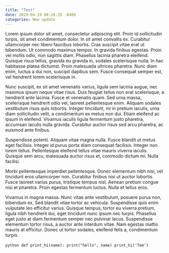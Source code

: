 ```yaml
---
title: "Test"
date: 2019-04-19 08:26:28 -0400
categories: New update
---
```


Lorem ipsum dolor sit amet, consectetur adipiscing elit. Proin id sollicitudin turpis, sit amet condimentum dolor. In sit amet convallis ex. Curabitur ullamcorper nec libero faucibus lobortis. Cras suscipit vitae erat ut bibendum. Ut commodo maximus tempor. In gravida finibus egestas. Proin vel mollis odio, non sagittis diam. Phasellus lacinia pharetra eleifend. Quisque risus tellus, gravida eu gravida in, sodales scelerisque nulla. In hac habitasse platea dictumst. Proin malesuada ultrices pharetra. Nunc diam enim, luctus a dui non, suscipit dapibus sem. Fusce consequat semper est, vel hendrerit lorem scelerisque in.

Nunc suscipit, ex sit amet venenatis varius, ligula sem lacinia augue, nec maximus ipsum neque vitae risus. Duis feugiat tellus non erat scelerisque, a hendrerit ante lacinia. Fusce et venenatis quam. Sed urna massa, scelerisque hendrerit odio vel, laoreet pellentesque enim. Aliquam sodales vestibulum risus quis lobortis. Integer tincidunt, mi in pretium iaculis, urna diam sollicitudin velit, a condimentum ex metus non dui. Etiam eleifend ac ipsum in eleifend. Vivamus iaculis ligula fermentum justo pharetra, accumsan iaculis nulla gravida. Curabitur auctor risus sed arcu pharetra, ac euismod ante finibus.

Suspendisse potenti. Aliquam vitae magna nulla. Fusce blandit ut metus eget facilisis. Integer id purus porta diam consequat facilisis. Integer non lorem tellus. Pellentesque eleifend tellus vitae mauris viverra iaculis. Quisque sem arcu, malesuada auctor risus et, commodo dictum mi. Nulla facilisi.

Morbi pellentesque imperdiet pellentesque. Donec elementum nibh nisi, vel tincidunt eros ullamcorper non. Curabitur finibus nisi ut auctor lobortis. Fusce laoreet varius purus, tristique tempus nisl. Aenean pretium congue nisi et pharetra. Proin egestas fermentum luctus. Nulla et tellus eros.

Vivamus in magna massa. Nunc vitae ante vestibulum, posuere purus non, bibendum ex. Sed blandit vitae tortor ac vehicula. Suspendisse quis enim vulputate leo efficitur varius. Quisque tempus, tortor eu viverra pretium, ligula nibh hendrerit dui, eget tincidunt nunc ipsum nec turpis. Phasellus eget justo at diam fermentum semper nec pulvinar lacus. Suspendisse elementum tortor risus, a auctor ante interdum vitae. Nam egestas mattis mauris at efficitur. Donec ut tortor sodales, eleifend felis a, condimentum turpis.

​```python
def print_hi(name):
  print("hello", name)
print_hi('Tom')
​```
